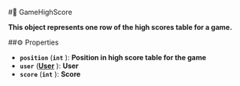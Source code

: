 #🔮 GameHighScore

**This object represents one row of the high scores table for a game.**

##⚙️ Properties

- **`position`** (**`int`** ): **Position in high score table for the game**
- **`user`** (**[User](User.md)** ): **User**
- **`score`** (**`int`** ): **Score**
